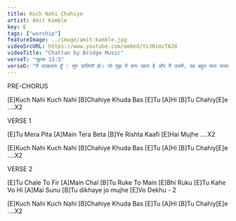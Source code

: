 ```yaml
---
title: Kuch Nahi Chahiye
artist: Amit Kamble
key: E
tags: ["worship"]
featureImage: ../image/amit-kamble.jpg
videoSrcURL: https://www.youtube.com/embed/YzJNimzTAJ8
videoTitle: "Chattan by Bridge Music"
verseT: "यूहन्ना 15:5"
verseD: "मैं दाखलता हूँ : तुम डालियाँ हो। जो मुझ में बना रहता है और मैं उसमें, वह बहुत फल फलता है, क्योंकि मुझ से अलग होकर तुम कुछ भी नहीं कर सकते।"
---
```


PRE-CHORUS

[E]Kuch Nahi Kuch Nahi [B]Chahiye Khuda
Bas [E]Tu [A]Hi [B]Tu Chahiy[E]e ....X2


VERSE 1

[E]Tu Mera Pita [A]Main Tera Beta
[B]Ye Rishta Kaafi [E]Hai Mujhe ....X2

[E]Kuch Nahi Kuch Nahi [B]Chahiye Khuda
Bas [E]Tu [A]Hi [B]Tu Chahiy[E]e ....X2
 
 
VERSE 2 

[E]Tu Chale To Fir [A]Main Chal
[B]Tu Ruke To Main [E]Bhi Ruku
[E]Tu Kahe Vo Hi [A]Mai Sunu
[B]Tu dikhaye jo mujhe [E]Vo Dekhu - 2
 
[E]Kuch Nahi Kuch Nahi [B]Chahiye Khuda
Bas [E]Tu [A]Hi [B]Tu Chahiy[E]e ....X2
 

 
 


 
 
